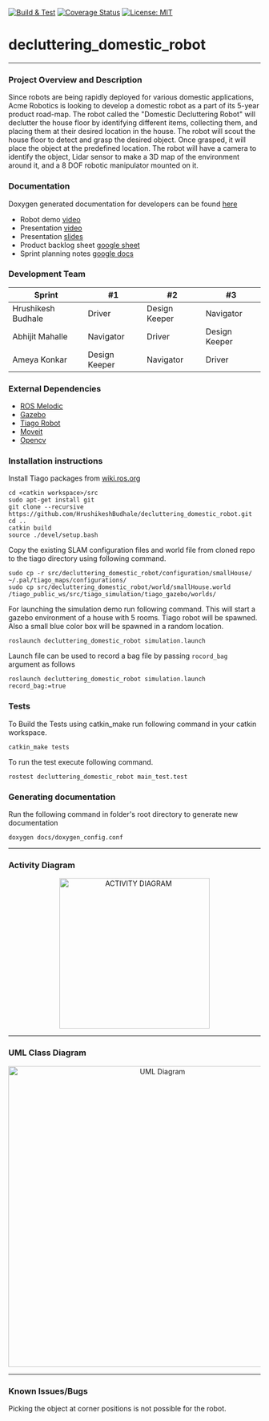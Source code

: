 [![Build & Test](https://github.com/HrushikeshBudhale/decluttering_domestic_robot/actions/workflows/industrial_ci_action.yml/badge.svg)](https://github.com/HrushikeshBudhale/decluttering_domestic_robot/actions/workflows/industrial_ci_action.yml)
[![Coverage Status](https://coveralls.io/repos/github/HrushikeshBudhale/decluttering_domestic_robot/badge.svg?branch=main)](https://coveralls.io/github/HrushikeshBudhale/decluttering_domestic_robot?branch=main)
[![License: MIT](https://img.shields.io/badge/License-MIT-yellow.svg)](https://opensource.org/licenses/MIT)
# decluttering_domestic_robot

---

### Project Overview and Description
Since robots are being rapidly deployed for various domestic applications, Acme Robotics is looking to develop a domestic robot as a part of its 5-year product road-map. The robot called the "Domestic Decluttering Robot" will declutter the house floor by identifying different items, collecting them, and placing them at their desired location in the house.  The robot will scout the house floor to detect and grasp the desired object. Once grasped, it will place the object at the predefined location. The robot will have a camera to identify the object, Lidar sensor to make a 3D map of the environment around it, and a 8 DOF robotic manipulator mounted on it.

### Documentation
Doxygen generated documentation for developers can be found [here](https://hrushikeshbudhale.github.io/decluttering_domestic_robot/docs/html/index.html)

- Robot demo [video](https://youtu.be/NrRCCqRFqw4)
- Presentation [video](https://youtu.be/-lPjSiizmCI)
- Presentation [slides](https://docs.google.com/presentation/d/1osl5vrxGRXqx1QkJhoWhC6rh83X2Kr2OMlprzH5XEH0/edit?userstoinvite=abhimah@umd.edu#slide=id.g107542cf1d8_6_10)
- Product backlog sheet [google sheet](https://docs.google.com/spreadsheets/d/1uLx1TDejwb_q-EkkCh65zcsgOdo6YiGDN0ZlcO-tUYo/edit?usp=sharing)
- Sprint planning notes [google docs](https://docs.google.com/document/d/1j18MeeHkREd-rwEOQwoSgQbipBhqeb5pdRHkQmvJkCU/edit?usp=sharing)

### Development Team
Sprint | #1 | #2 | #3 |
--- | --- | --- | ---
Hrushikesh Budhale | Driver | Design Keeper | Navigator
Abhijit Mahalle | Navigator | Driver | Design Keeper
Ameya Konkar | Design Keeper | Navigator | Driver 

### External Dependencies
- [ROS Melodic](http://wiki.ros.org/melodic/Installation/Ubuntu)
- [Gazebo](http://gazebosim.org/)
- [Tiago Robot](http://wiki.ros.org/Robots/TIAGo/Tutorials)
- [Moveit](https://moveit.ros.org/)
- [Opencv](https://github.com/opencv/opencv)

### Installation instructions
Install Tiago packages from [wiki.ros.org](http://wiki.ros.org/Robots/TIAGo/Tutorials/Installation/InstallUbuntuAndROS)

```
cd <catkin workspace>/src
sudo apt-get install git
git clone --recursive https://github.com/HrushikeshBudhale/decluttering_domestic_robot.git
cd ..
catkin build
source ./devel/setup.bash
```
Copy the existing SLAM configuration files and world file from cloned repo to the tiago directory using following command.
```
sudo cp -r src/decluttering_domestic_robot/configuration/smallHouse/ ~/.pal/tiago_maps/configurations/
sudo cp src/decluttering_domestic_robot/world/smallHouse.world /tiago_public_ws/src/tiago_simulation/tiago_gazebo/worlds/
```

For launching the simulation demo run following command.
This will start a gazebo environment of a house with 5 rooms. Tiago robot will be spawned. Also a small blue color box will be spawned in a random location.
```
roslaunch decluttering_domestic_robot simulation.launch
```

Launch file can be used to record a bag file by passing ```rocord_bag``` argument as follows
```
roslaunch decluttering_domestic_robot simulation.launch record_bag:=true
```

### Tests
To Build the Tests using catkin_make run following command in your catkin workspace.
```
catkin_make tests
```

To run the test execute following command.
```
rostest decluttering_domestic_robot main_test.test
```

### Generating documentation
Run the following command in folder's root directory to generate new documentation
```
doxygen docs/doxygen_config.conf
```
---

### Activity Diagram
<p align="center">
  <img src="https://github.com/HrushikeshBudhale/decluttering_domestic_robot/blob/sprint1/uml/initial/activity_diagram.png" alt="ACTIVITY DIAGRAM" width="300"/>
</p>

---

### UML Class Diagram
<p align="center">
  <img src="https://github.com/HrushikeshBudhale/decluttering_domestic_robot/blob/sprint1/uml/revised/class_diagram.png" alt="UML Diagram" width="600"/>
</p>

---

### Known Issues/Bugs
Picking the object at corner positions is not possible for the robot.




